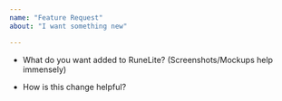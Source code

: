 ```yaml
---
name: "Feature Request"
about: "I want something new"

---
```


<!--  Please check if your issue is not a duplicate by searching existing issues with multiple keywords -->
<!--  https://github.com/runelite/runelite/issues  -->
<!--  Please also make sure your request is not on the rejected or removed feature list  -->
<!--  https://github.com/runelite/runelite/wiki/Rejected-or-Rolled-Back-Features  -->
<!--  Finally, our issue tracker is not a support forum. Please join our discord for support questions  -->
<!--  https://discord.gg/mePCs8U  -->

 - What do you want added to RuneLite? (Screenshots/Mockups help immensely)


 - How is this change helpful?


